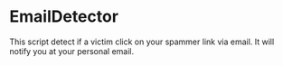 # EmailDetector
This script detect if a victim click on your spammer link via email. It will notify you at your personal email.
